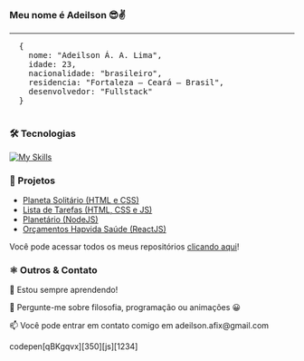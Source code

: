<h3>Meu nome é Adeilson 😎✌️</h3>
  <hr />

  <pre>
  {
    nome: "Adeilson Á. A. Lima",
    idade: 23,
    nacionalidade: "brasileiro",
    residencia: "Fortaleza — Ceará — Brasil",
    desenvolvedor: "Fullstack"
  }
  </pre>
  
<h3>🛠 Tecnologias</h3>

[![My Skills](https://skillicons.dev/icons?i=html,css,bootstrap,js,ts,react,electron,jquery,php,nodejs,mongodb,docker,mysql,express,git&perline=5)](https://skillicons.dev)

  <h3>🔗 Projetos</h3>
  <ul>
    <li><a href="https://adeilsonaalima.github.io/lonely-planet/">Planeta Solitário (HTML e CSS)</a>
    <li><a href="https://adeilsonaalima.github.io/task-list/">Lista de Tarefas (HTML, CSS e JS)</a>
    <li><a href="https://planetary-routes-adeilsonaalima.vercel.app/">Planetário (NodeJS)</a>
    <li><a href="https://hapvida.adila.tech/">Orçamentos Hapvida Saúde (ReactJS)</a>
  </ul>

  <p>Você pode acessar todos os meus repositórios <a href="https://github.com/adeilsonaalima?tab=repositories&q=&type=&language=&sort=name">clicando aqui</a>!</p>

  <h3>⚛️ Outros & Contato</h3>
  <p>🧠 Estou sempre aprendendo!</p>
  <p>💬 Pergunte-me sobre filosofia, programação ou animações 😀</p>
  <p>📫 Você pode entrar em contato comigo em adeilson.afix@gmail.com</p>

codepen[qBKgqvx][350][js][1234]
